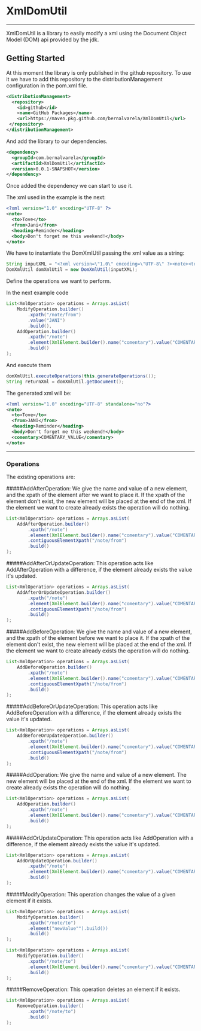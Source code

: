 # XmlDomUtil
___

XmlDomUtil is a library to easily modify a xml using the Document Object Model (DOM) api provided by the jdk.

## Getting Started

At this moment the library is only published in the github repository. To use it we have to add this repository to 
the distributionManagement configuration in the pom.xml file.

```xml
<distributionManagement>
  <repository>
    <id>github</id>
    <name>GitHub Packages</name>
    <url>https://maven.pkg.github.com/bernalvarela/XmlDomUtil</url>
 </repository>
</distributionManagement>
```

And add the library to our dependencies.

```xml
<dependency>
  <groupId>com.bernalvarela</groupId>
  <artifactId>XmlDomUtil</artifactId>
  <version>0.0.1-SNAPSHOT</version>
</dependency>
```
Once added the dependency we can start to use it.

The xml used in the example is the next:
```xml
<?xml version="1.0" encoding="UTF-8" ?>
<note>
  <to>Tove</to>
  <from>Jani</from>
  <heading>Reminder</heading>
  <body>Don't forget me this weekend!</body>
</note>
```

We have to instantiate the DomXmlUtil passing the xml value as a string:

```java
String inputXML = "<?xml version=\"1.0\" encoding=\"UTF-8\" ?><note><to>Tove</to><from>Jani</from><heading>Reminder</heading><body>Don't forget me this weekend!</body></note>";
DomXmlUtil domXmlUtil = new DomXmlUtil(inputXML);
```

Define the operations we want to perform.

In the next example code
```java
List<XmlOperation> operations = Arrays.asList(
    ModifyOperation.builder()
        .xpath("/note/from")
        .value("JANI")
        .build(),
    AddOperation.builder()
        .xpath("/note")
        .element(XmlElement.builder().name("comentary").value("COMENTARY_VALUE").build())
        .build()
);
```

And execute them

```java
domXmlUtil.executeOperations(this.generateOperations());
String returnXml = domXmlUtil.getDocument();
```

The generated xml will be:
```xml
<?xml version="1.0" encoding="UTF-8" standalone="no"?>
<note>
  <to>Tove</to>
  <from>JANI</from>
  <heading>Reminder</heading>
  <body>Don't forget me this weekend!</body>
  <comentary>COMENTARY_VALUE</comentary>
</note>
```
___

### Operations
The existing operations are:

#####AddAfterOperation:
We give the name and value of a new element, and the xpath of the element after we want to place it.
If the xpath of the element don't exist, the new element will be placed at the end of the xml.
If the element we want to create already exists the operation will do nothing.
```java
List<XmlOperation> operations = Arrays.asList(
    AddAfterOperation.builder()
        .xpath("/note")
        .element(XmlElement.builder().name("comentary").value("COMENTARY_VALUE").build())
        .contiguousElementXpath("/note/from")
        .build()
);
```


#####AddAfterOrUpdateOperation:
This operation acts like AddAfterOperation with a difference, if the element already exists the value it's updated.
```java
List<XmlOperation> operations = Arrays.asList(
    AddAfterOrUpdateOperation.builder()
        .xpath("/note")
        .element(XmlElement.builder().name("comentary").value("COMENTARY_VALUE").build())
        .contiguousElementXpath("/note/from")
        .build()
);
```

#####AddBeforeOperation:
We give the name and value of a new element, and the xpath of the element before we want to place it.
If the xpath of the element don't exist, the new element will be placed at the end of the xml.
If the element we want to create already exists the operation will do nothing.
```java
List<XmlOperation> operations = Arrays.asList(
    AddBeforeOperation.builder()
        .xpath("/note")
        .element(XmlElement.builder().name("comentary").value("COMENTARY_VALUE").build())
        .contiguousElementXpath("/note/from")
        .build()
);
```


#####AddBeforeOrUpdateOperation:
This operation acts like AddBeforeOperation with a difference, if the element already exists the value it's updated.
```java
List<XmlOperation> operations = Arrays.asList(
    AddBeforeOrUpdateOperation.builder()
        .xpath("/note")
        .element(XmlElement.builder().name("comentary").value("COMENTARY_VALUE").build())
        .contiguousElementXpath("/note/from")
        .build()
);
```

#####AddOperation:
We give the name and value of a new element.
The new element will be placed at the end of the xml.
If the element we want to create already exists the operation will do nothing.
```java
List<XmlOperation> operations = Arrays.asList(
    AddOperation.builder()
        .xpath("/note")
        .element(XmlElement.builder().name("comentary").value("COMENTARY_VALUE").build())
        .build()
);
```

#####AddOrUpdateOperation:
This operation acts like AddOperation with a difference, if the element already exists the value it's updated.
```java
List<XmlOperation> operations = Arrays.asList(
    AddOrUpdateOperation.builder()
        .xpath("/note")
        .element(XmlElement.builder().name("comentary").value("COMENTARY_VALUE").build())
        .build()
);
```

#####ModifyOperation:
This operation changes the value of a given element if it exists.
```java
List<XmlOperation> operations = Arrays.asList(
    ModifyOperation.builder()
        .xpath("/note/to")
        .element("newValue"").build())
        .build()
);

List<XmlOperation> operations = Arrays.asList(
    ModifyOperation.builder()
        .xpath("/note/to")
        .element(XmlElement.builder().name("comentary").value("COMENTARY_VALUE").build())
        .build()
);
```

#####RemoveOperation:
This operation deletes an element if it exists.
```java
List<XmlOperation> operations = Arrays.asList(
    RemoveOperation.builder()
        .xpath("/note/to")
        .build()
);
```